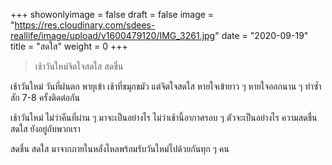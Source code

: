 +++
showonlyimage = false
draft = false
image = "https://res.cloudinary.com/sdees-reallife/image/upload/v1600479120/IMG_3261.jpg"
date = "2020-09-19"
title = "สดใส"
weight = 0
+++
> เช้าวันใหม่จิตใจสดใส สดชื่น

เช้าวันใหม่ วันที่ฝนตก พายุเข้า เช้าที่ขมุกขมัว แต่จิตใจสดใส หายใจเข้ายาว ๆ หายใจออกนาน ๆ ทำซ้ำสัก 7-8 ครั้งติดต่อกัน

เช้าวันใหม่ ไม่ว่าคืนที่ผ่าน ๆ มาจะเป็นอย่างไร ไม่ว่าเช้านี้อากาศรอบ ๆ ตัวจะเป็นอย่างไร ความสดชื่น สดใส ยังอยู่กับพวกเรา

สดชื่น สดใส มาจากภายในหลั่งไหลพร้อมรับวันใหม่ไปด้วยกันทุก ๆ คน
